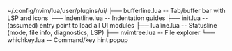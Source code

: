 
~/.config/nvim/lua/user/plugins/ui/
├── bufferline.lua     -- Tab/buffer bar with LSP and icons
├── indentline.lua     -- Indentation guides
├── init.lua           -- (assumed) entry point to load all UI modules
├── lualine.lua        -- Statusline (mode, file info, diagnostics, LSP)
├── nvimtree.lua       -- File explorer
└── whichkey.lua       -- Command/key hint popup
